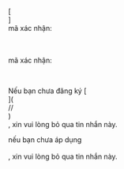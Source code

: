 [<br host>]<br action>mã xác nhận:<br code>

<br url><br action>mã xác nhận:

<br code>

Nếu bạn chưa đăng ký [<br host>](<br protocol>//<br host>)<br action>, xin vui lòng bỏ qua tin nhắn này.

nếu bạn chưa áp dụng<br url><br action>, xin vui lòng bỏ qua tin nhắn này.

